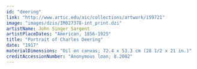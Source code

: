 ```yaml
---
id: "deering"
link: "http://www.artic.edu/aic/collections/artwork/159721"
image: "images/dzis/IM027378-int_print.dzi"
artistName: John Singer Sargent
artistPlaceDates: "American, 1856-1925"
title: "Portrait of Charles Deering"
date: "1917"
materialDimensions: "Oil on canvas; 72.4 x 53.3 cm (28 1/2 x 21 in.)"
creditAccessionNumber: "Anonymous loan; 8.2002"
---
```



